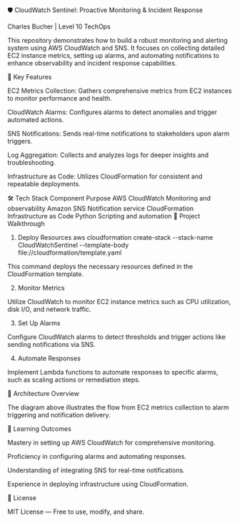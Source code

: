 🛡️ CloudWatch Sentinel: Proactive Monitoring & Incident Response

Charles Bucher | Level 10 TechOps

This repository demonstrates how to build a robust monitoring and alerting system using AWS CloudWatch and SNS. It focuses on collecting detailed EC2 instance metrics, setting up alarms, and automating notifications to enhance observability and incident response capabilities.

🔑 Key Features

EC2 Metrics Collection: Gathers comprehensive metrics from EC2 instances to monitor performance and health.

CloudWatch Alarms: Configures alarms to detect anomalies and trigger automated actions.

SNS Notifications: Sends real-time notifications to stakeholders upon alarm triggers.

Log Aggregation: Collects and analyzes logs for deeper insights and troubleshooting.

Infrastructure as Code: Utilizes CloudFormation for consistent and repeatable deployments.

🛠️ Tech Stack
Component	Purpose
AWS CloudWatch	Monitoring and observability
Amazon SNS	Notification service
CloudFormation	Infrastructure as Code
Python	Scripting and automation
🚀 Project Walkthrough
1. Deploy Resources
aws cloudformation create-stack --stack-name CloudWatchSentinel --template-body file://cloudformation/template.yaml


This command deploys the necessary resources defined in the CloudFormation template.

2. Monitor Metrics

Utilize CloudWatch to monitor EC2 instance metrics such as CPU utilization, disk I/O, and network traffic.

3. Set Up Alarms

Configure CloudWatch alarms to detect thresholds and trigger actions like sending notifications via SNS.

4. Automate Responses

Implement Lambda functions to automate responses to specific alarms, such as scaling actions or remediation steps.

📸 Architecture Overview

The diagram above illustrates the flow from EC2 metrics collection to alarm triggering and notification delivery.

🎯 Learning Outcomes

Mastery in setting up AWS CloudWatch for comprehensive monitoring.

Proficiency in configuring alarms and automating responses.

Understanding of integrating SNS for real-time notifications.

Experience in deploying infrastructure using CloudFormation.

🔗 License

MIT License — Free to use, modify, and share.